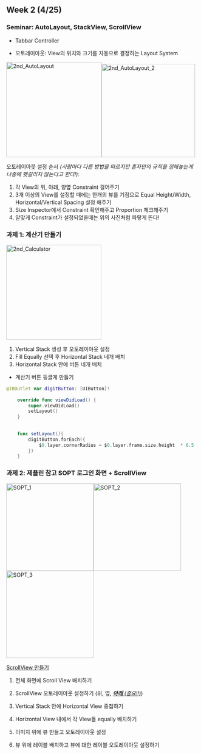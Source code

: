 ## Week 2 (4/25)

### Seminar: AutoLayout, StackView, ScrollView

- Tabbar Controller

- 오토레이아웃: View의 위치와 크기를 자동으로 결정하는 Layout System

<img width="251" alt="2nd_AutoLayout" src="https://user-images.githubusercontent.com/46921003/80296448-52bae880-87b6-11ea-84b9-33b53700c2fc.png"><img width="246" alt="2nd_AutoLayout_2" src="https://user-images.githubusercontent.com/46921003/80296595-93673180-87b7-11ea-91ab-4291c46fa7d5.png">

오토레이아웃 설정 순서 *(사람마다 다른 방법을 따르지만 혼자만의 규칙을 정해놓는게 나중에 헷갈리지 않는다고 한다!)*:

1. 각 View의 위, 아래, 양옆 Constraint 걸어주기
2. 3개 이상의 View를 설정할 때에는 한개의 뷰를 기점으로 Equal Height/Width, Horizontal/Vertical Spacing 설정 해주기
3. Size Inspector에서 Constraint 확인해주고 Proportion 체크해주기
4. 알맞게 Constraint가 설정되었을때는 위의 사진처럼 파랗게 뜬다!



### 과제 1: 계산기 만들기

<img width="250" alt="2nd_Calculator" src="https://user-images.githubusercontent.com/46921003/81264240-0310d280-907c-11ea-8fd9-d9be08217703.png">

1. Vertical Stack 생성 후 오토레이아웃 설정
2. Fill Equally 선택 후 Horizontal Stack 네개 배치
3. Horizontal Stack 안에 버튼 네개 배치

- 계산기 버튼 둥글게 만들기

```swift
@IBOutlet var digitButton: [UIButton]!
    
    override func viewDidLoad() {
        super.viewDidLoad()
        setLayout()
    }
    
    
    func setLayout(){
        digitButton.forEach({
            $0.layer.cornerRadius = $0.layer.frame.size.height  * 0.5
        })
    }
```



### 과제 2: 제플린 참고 SOPT 로그인 화면 + ScrollView

<img width="230" alt="SOPT_1" src="https://user-images.githubusercontent.com/46921003/81264040-baf1b000-907b-11ea-86c5-883363dbe034.png"><img width="230" alt="SOPT_2" src="https://user-images.githubusercontent.com/46921003/81264121-d9f04200-907b-11ea-9788-686c52c98619.png"><img width="230" alt="SOPT_3" src="https://user-images.githubusercontent.com/46921003/81263842-62221780-907b-11ea-8ee3-1a9e3cffefda.png">

<u>ScrollView 만들기</u>

1. 전체 화면에 Scroll View 배치하기

2. ScrollView 오토레이아웃 설정하기 (위, 옆, *<u>**아래** (중요!!)</u>*)

3. Vertical Stack 안에 Horizontal View 중첩하기

4. Horizontal View 내에서 각 View들 equally 배치하기

5. 이미지 위에 뷰 만들고 오토레이아웃 설정

6. 뷰 위에 레이블 배치하고 뷰에 대한 레이블 오토레이아웃 설정하기

   







